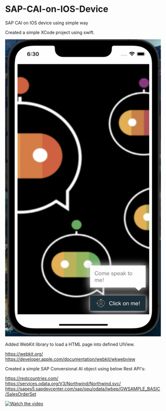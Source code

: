 # SAP-CAI-on-IOS-Device
SAP CAI on IOS device using simple way

Created a simple XCode project using swift.

![Initial Look](https://github.com/ipravir/SAP-CAI-on-IOS-Device/blob/main/intiallook.png)

Added WebKit library to load a HTML page into defined UIView.

https://webkit.org/
https://developer.apple.com/documentation/webkit/wkwebview

Created a simple SAP Conversional AI object using below Rest API's:

https://restcountries.com/
https://services.odata.org/V3/Northwind/Northwind.svc/
https://sapes5.sapdevcenter.com/sap/opu/odata/iwbep/GWSAMPLE_BASIC/SalesOrderSet

[![Watch the video](https://i.imgur.com/vKb2F1B.png)](https://youtu.be/vt5fpE0bzSY)


